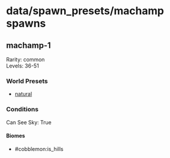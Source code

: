 # data/spawn_presets/machamp spawns  
  
## machamp-1  
Rarity: common  
Levels: 36-51  
  
### World Presets  
* [natural](data/spawn_data/natural.md)  
  
### Conditions  
Can See Sky: True  
  
#### Biomes  
  * #cobblemon:is_hills
  
